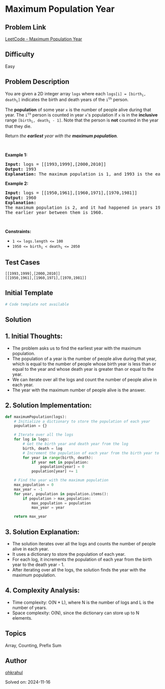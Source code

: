 # Maximum Population Year

## Problem Link
[LeetCode - Maximum Population Year](https://leetcode.com/problems/maximum-population-year/)

## Difficulty
Easy

## Problem Description
<p>You are given a 2D integer array <code>logs</code> where each <code>logs[i] = [birth<sub>i</sub>, death<sub>i</sub>]</code> indicates the birth and death years of the <code>i<sup>th</sup></code> person.</p>

<p>The <strong>population</strong> of some year <code>x</code> is the number of people alive during that year. The <code>i<sup>th</sup></code> person is counted in year <code>x</code>&#39;s population if <code>x</code> is in the <strong>inclusive</strong> range <code>[birth<sub>i</sub>, death<sub>i</sub> - 1]</code>. Note that the person is <strong>not</strong> counted in the year that they die.</p>

<p>Return <em>the <strong>earliest</strong> year with the <strong>maximum population</strong></em>.</p>

<p>&nbsp;</p>
<p><strong class="example">Example 1:</strong></p>

<pre>
<strong>Input:</strong> logs = [[1993,1999],[2000,2010]]
<strong>Output:</strong> 1993
<strong>Explanation:</strong> The maximum population is 1, and 1993 is the earliest year with this population.
</pre>

<p><strong class="example">Example 2:</strong></p>

<pre>
<strong>Input:</strong> logs = [[1950,1961],[1960,1971],[1970,1981]]
<strong>Output:</strong> 1960
<strong>Explanation:</strong> 
The maximum population is 2, and it had happened in years 1960 and 1970.
The earlier year between them is 1960.</pre>

<p>&nbsp;</p>
<p><strong>Constraints:</strong></p>

<ul>
	<li><code>1 &lt;= logs.length &lt;= 100</code></li>
	<li><code>1950 &lt;= birth<sub>i</sub> &lt; death<sub>i</sub> &lt;= 2050</code></li>
</ul>


## Test Cases
```
[[1993,1999],[2000,2010]]
[[1950,1961],[1960,1971],[1970,1981]]
```

## Initial Template
```python
# Code template not available
```

## Solution
## 1. Initial Thoughts:
- The problem asks us to find the earliest year with the maximum population.
- The population of a year is the number of people alive during that year, which is equal to the number of people whose birth year is less than or equal to the year and whose death year is greater than or equal to the year.
- We can iterate over all the logs and count the number of people alive in each year.
- The year with the maximum number of people alive is the answer.

## 2. Solution Implementation:
```python
def maximumPopulation(logs):
    # Initialize a dictionary to store the population of each year
    population = {}

    # Iterate over all the logs
    for log in logs:
        # Get the birth year and death year from the log
        birth, death = log
        # Increment the population of each year from the birth year to the death year - 1
        for year in range(birth, death):
            if year not in population:
                population[year] = 0
            population[year] += 1

    # Find the year with the maximum population
    max_population = 0
    max_year = -1
    for year, population in population.items():
        if population > max_population:
            max_population = population
            max_year = year

    return max_year
```

## 3. Solution Explanation:
- The solution iterates over all the logs and counts the number of people alive in each year.
- It uses a dictionary to store the population of each year.
- For each log, it increments the population of each year from the birth year to the death year - 1.
- After iterating over all the logs, the solution finds the year with the maximum population.

## 4. Complexity Analysis:
- Time complexity: O(N * L), where N is the number of logs and L is the number of years.
- Space complexity: O(N), since the dictionary can store up to N elements.

## Topics
Array, Counting, Prefix Sum

## Author
[ohkrahul](https://github.com/ohkrahul)

Solved on: 2024-11-16
